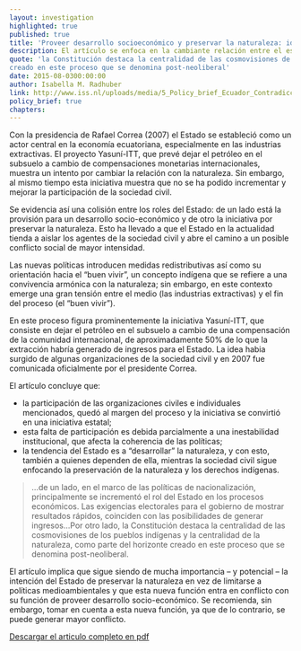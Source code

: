 ```yaml
---
layout: investigation
highlighted: true
published: true
title: 'Proveer desarrollo socioeconómico y preservar la naturaleza: identificando las contradicciones en el rol del Estado ecuatoriano'
description: El artículo se enfoca en la cambiante relación entre el estado ecuatoriano y la sociedad civil, examinando la nueva Constitución y el Proyecto Yasuní-ITT.
quote: 'la Constitución destaca la centralidad de las cosmovisiones de los pueblos indígenas y la centralidad de la naturaleza, como parte del horizonte
creado en este proceso que se denomina post-neoliberal'
date: 2015-08-0300:00:00
author: Isabella M. Radhuber
link: http://www.iss.nl/uploads/media/5_Policy_brief_Ecuador_Contradicciones_del_rol_de_estado_ecuatoriano_09.pdf
policy_brief: true
chapters:
---
```

Con la presidencia de Rafael Correa (2007) el Estado se estableció como un actor central en la economía ecuatoriana, especialmente en las industrias extractivas. El proyecto Yasuní-ITT, que prevé dejar el petróleo en el subsuelo a cambio de compensaciones monetarias internacionales, muestra un intento por cambiar la relación con la naturaleza. Sin embargo, al mismo tiempo esta iniciativa muestra que no se ha podido incrementar y mejorar la participación de la sociedad civil.

Se evidencia así una colisión entre los roles del Estado: de un lado está la provisión para un desarrollo socio-económico y de otro la iniciativa por preservar la naturaleza. Esto ha llevado a que el Estado en la actualidad tienda a aislar los agentes de la sociedad civil y abre el camino a un posible conflicto social de mayor intensidad.

Las nuevas políticas introducen medidas redistributivas así como su orientación hacia el “buen vivir”, un concepto indígena que se refiere a una convivencia armónica con la naturaleza; sin embargo, en este contexto emerge una gran tensión entre el medio (las industrias extractivas) y el fin del proceso (el “buen vivir”).

En este proceso figura prominentemente la iniciativa Yasuní-ITT, que consiste en dejar el petróleo en el subsuelo a cambio de una compensación de la comunidad internacional, de aproximadamente 50% de lo que la extracción habría generado de ingresos para el Estado. La idea habia surgido de algunas organizaciones de la sociedad civil y en 2007 fue comunicada oficialmente por el presidente Correa.

El artículo concluye que:

* la participación de las organizaciones civiles e individuales mencionados, quedó al margen del proceso y la iniciativa se convirtió en una iniciativa estatal;
* esta falta de participación es debida parcialmente a una inestabilidad institucional, que afecta la coherencia de las políticas;
* la tendencia del Estado es a “desarrollar” la naturaleza, y con esto, también a quienes dependen de ella, mientras la sociedad civil sigue enfocando la preservación de la naturaleza y los derechos indígenas.

<blockquote>
...de un lado, en el marco de las políticas de nacionalización, principalmente se incrementó el rol del Estado en los procesos económicos. Las exigencias electorales para el gobierno de mostrar resultados rápidos, coinciden con las posibilidades de generar ingresos...Por otro lado, la Constitución destaca la centralidad de las cosmovisiones de los pueblos indígenas y la centralidad de la naturaleza, como parte del horizonte
creado en este proceso que se denomina post-neoliberal.
</blockquote>

El artículo implica que sigue siendo de mucha importancia – y potencial – la intención del Estado de preservar la naturaleza en vez de limitarse a políticas medioambientales y que esta nueva función entra en conflicto con su función de proveer desarrollo socio-económico. Se recomienda, sin embargo, tomar en cuenta a esta nueva función, ya que de lo contrario, se puede generar mayor conflicto.

[Descargar el articulo completo en pdf](http://www.iss.nl/uploads/media/5_Policy_brief_Ecuador_Contradicciones_del_rol_de_estado_ecuatoriano_09.pdf)